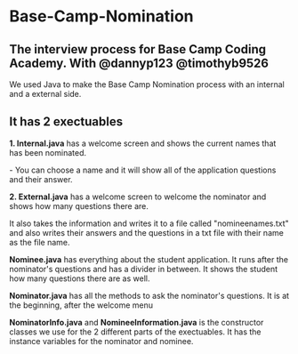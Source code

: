 # Base-Camp-Nomination

<h2>The interview process for Base Camp Coding Academy. With @dannyp123 @timothyb9526</h2>

<p>We used Java to make the Base Camp Nomination process with an internal and a external side.</p>

<h2> It has 2 exectuables</h2>

<p><b>1. Internal.java</b> has a welcome screen and shows the current names that has been nominated.</p>

  <p>   - You can choose a name and it will show all of the application questions and their answer. </p>

<p><b>2. External.java</b> has a welcome screen to welcome the nominator and shows how many questions there are.</p>
  <p> It also takes the information and writes it to a file called "nomineenames.txt" and also writes their answers and the questions in a txt file with their name as the file name.</p>
  
  <p><b>Nominee.java</b> has everything about the student application. It runs after the nominator's questions and has a divider in between. It shows the student how many questions there are as well.</p>
  
 <p><b>Nominator.java</b> has all the methods to ask the nominator's questions. It is at the beginning, after the welcome menu </p>
 
 <p><b>NominatorInfo.java</b> and <b>NomineeInformation.java</b> is the constructor classes we use for the 2 different parts of the exectuables. It has the instance variables for the nominator and nominee. </p>

 




